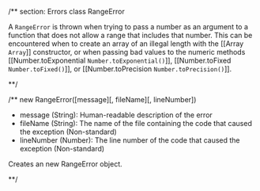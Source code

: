 /** section: Errors
class RangeError

A `RangeError` is thrown when trying to pass a number as an argument to a function that does not allow a range that includes that number. This can be encountered when to create an array of an illegal length with the [[Array `Array`]] constructor, or when passing bad values to the numeric methods [[Number.toExponential `Number.toExponential()`]], [[Number.toFixed `Number.toFixed()`]], or [[Number.toPrecision `Number.toPrecision()`]].

**/

/**
new RangeError([message][, fileName][, lineNumber])
- message (String): Human-readable description of the error
- fileName (String): The name of the file containing the code that caused the exception (Non-standard)
- lineNumber (Number): The line number of the code that caused the exception (Non-standard)

Creates an new RangeError object.

**/